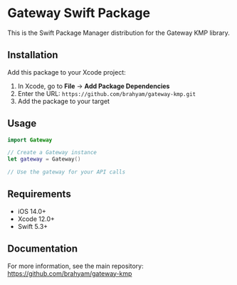 # Gateway Swift Package

This is the Swift Package Manager distribution for the Gateway KMP library.

## Installation

Add this package to your Xcode project:

1. In Xcode, go to **File** → **Add Package Dependencies**
2. Enter the URL: `https://github.com/brahyam/gateway-kmp.git`
3. Add the package to your target

## Usage

```swift
import Gateway

// Create a Gateway instance
let gateway = Gateway()

// Use the gateway for your API calls
```

## Requirements

- iOS 14.0+
- Xcode 12.0+
- Swift 5.3+

## Documentation

For more information, see the main repository: https://github.com/brahyam/gateway-kmp
